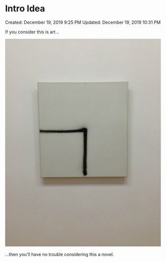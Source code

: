 # Intro Idea

Created: December 19, 2019 9:25 PM
Updated: December 19, 2019 10:31 PM

If you consider this is art...

![Intro%20Idea%20f083d88eb06949a5aa03eef78f3ae18e/image1.jpg](athenaeum/notion-import/writing/Writing%208e79ce15b0f5476c8359f01b8daaa835/Books%20c17dacdd4ddf488daa3a683485382df3/The%20Book%20e24b83fb56724f0ca8c156ce83ef1462/Intro%20Idea%20f083d88eb06949a5aa03eef78f3ae18e/image1.jpg)

...then you'll have no trouble considering this a novel.